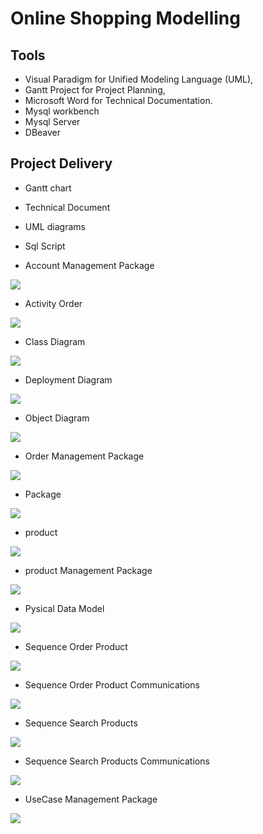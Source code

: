 # Online Shopping Modelling 

Tools
--------------------------------------

- Visual Paradigm for Unified Modeling Language (UML), 
- Gantt Project for Project Planning,
- Microsoft Word for Technical Documentation.
- Mysql workbench 
- Mysql Server 
- DBeaver


Project Delivery
---------------------------------------

- Gantt chart
- Technical Document
- UML diagrams
- Sql Script


- Account Management Package

![](/AccountManagementPackage.jpg)

- Activity Order

![](/ActivityOrder.jpg)

- Class Diagram

![](/ClassDiagram.jpg)

- Deployment Diagram

![](/DeploymentDiagram.jpg)

- Object Diagram

![](/ObjectDiagram.jpg)

- Order Management Package

![](/OrderManagementPackage.jpg)

- Package

![](/Package.jpg)

- product

![](/product.jpg)

- product Management Package

![](/productManagementPackage.jpg)

- Pysical Data Model

![](/PysicalDataModel.jpg)

- Sequence Order Product

![](/SequenceOrderProduct.jpg)

- Sequence Order Product Communications

![](/SequenceOrderProductCommunications.jpg)

- Sequence Search Products

![](/SequenceSearchProducts.jpg)

- Sequence Search Products Communications

![](/SequenceSearchProductsCommunications.jpg)

- UseCase Management Package

![](/UseCaseManagementPackage.jpg)
